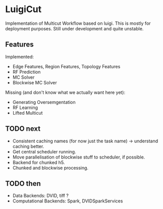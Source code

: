 # LuigiCut

Implementation of Multicut Workflow based on luigi.
This is mostly for deployment purposes. 
Still under development and quite unstable.

## Features

Implemented:

* Edge Features, Region Features, Topology Features
* RF Prediction
* MC Solver
* Blockwise MC Solver

Missing (and don't know what we actually want here yet):

* Generating Oversemgentation 
* RF Learning
* Lifted Multicut

## TODO next

* Consistent caching names (for now just the task name) -> understand caching better.
* Get central scheduler running.
* Move parallelisation of blockwise stuff to scheduler, if possible.
* Backend for chunked h5.
* Chunked and blockwise processing.

## TODO then

* Data Backends: DVID, tiff ?
* Computational Backends: Spark, DVIDSparkServices
